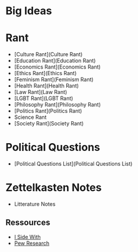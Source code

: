 # Big Ideas


# Rant

- [Culture Rant](Culture Rant)
- [Education Rant](Education Rant)
- [Economics Rant](Economics Rant)
- [Ethics Rant](Ethics Rant)
- [Feminism Rant](Feminism Rant)
- [Health Rant](Health Rant)
- [Law Rant](Law Rant)
- [LGBT Rant](LGBT Rant)
- [Philosophy Rant](Philosophy Rant)
- [Politics Rant](Politics Rant)
- Science Rant
- [Society Rant](Society Rant)


# Political Questions

- [Political Questions List](Political Questions List)




# Zettelkasten Notes

- Litterature Notes

## Ressources

- [I Side With](https://www.isidewith.com/polls/popular)
- [Pew Research](https://www.pewresearch.org/)


